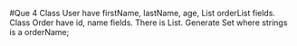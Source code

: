 #Que 4
Class User have firstName, lastName, age, List<Order> orderList fields.
Class Order have id, name fields.
There is List<User>. Generate Set<String> where strings is a orderName;